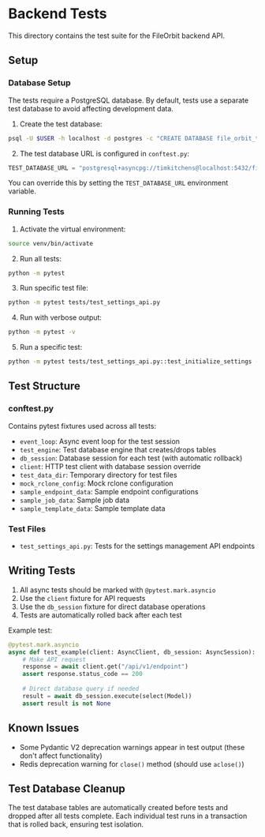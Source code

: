 # Backend Tests

This directory contains the test suite for the FileOrbit backend API.

## Setup

### Database Setup

The tests require a PostgreSQL database. By default, tests use a separate test database to avoid affecting development data.

1. Create the test database:
```bash
psql -U $USER -h localhost -d postgres -c "CREATE DATABASE file_orbit_test;"
```

2. The test database URL is configured in `conftest.py`:
```python
TEST_DATABASE_URL = "postgresql+asyncpg://timkitchens@localhost:5432/file_orbit_test"
```

You can override this by setting the `TEST_DATABASE_URL` environment variable.

### Running Tests

1. Activate the virtual environment:
```bash
source venv/bin/activate
```

2. Run all tests:
```bash
python -m pytest
```

3. Run specific test file:
```bash
python -m pytest tests/test_settings_api.py
```

4. Run with verbose output:
```bash
python -m pytest -v
```

5. Run a specific test:
```bash
python -m pytest tests/test_settings_api.py::test_initialize_settings -v
```

## Test Structure

### conftest.py

Contains pytest fixtures used across all tests:

- `event_loop`: Async event loop for the test session
- `test_engine`: Test database engine that creates/drops tables
- `db_session`: Database session for each test (with automatic rollback)
- `client`: HTTP test client with database session override
- `test_data_dir`: Temporary directory for test files
- `mock_rclone_config`: Mock rclone configuration
- `sample_endpoint_data`: Sample endpoint configurations
- `sample_job_data`: Sample job data
- `sample_template_data`: Sample template data

### Test Files

- `test_settings_api.py`: Tests for the settings management API endpoints

## Writing Tests

1. All async tests should be marked with `@pytest.mark.asyncio`
2. Use the `client` fixture for API requests
3. Use the `db_session` fixture for direct database operations
4. Tests are automatically rolled back after each test

Example test:
```python
@pytest.mark.asyncio
async def test_example(client: AsyncClient, db_session: AsyncSession):
    # Make API request
    response = await client.get("/api/v1/endpoint")
    assert response.status_code == 200
    
    # Direct database query if needed
    result = await db_session.execute(select(Model))
    assert result is not None
```

## Known Issues

- Some Pydantic V2 deprecation warnings appear in test output (these don't affect functionality)
- Redis deprecation warning for `close()` method (should use `aclose()`)

## Test Database Cleanup

The test database tables are automatically created before tests and dropped after all tests complete. Each individual test runs in a transaction that is rolled back, ensuring test isolation.